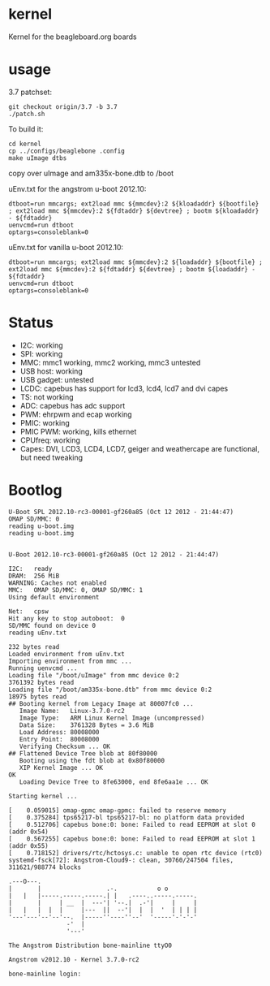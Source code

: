 kernel
======

Kernel for the beagleboard.org boards

usage
======

3.7 patchset:

```
git checkout origin/3.7 -b 3.7
./patch.sh
```

To build it:

```
cd kernel
cp ../configs/beaglebone .config
make uImage dtbs
```

copy over uImage and am335x-bone.dtb to /boot

uEnv.txt for the angstrom u-boot 2012.10:

```devtree=/boot/am335x-bone.dtb
dtboot=run mmcargs; ext2load mmc ${mmcdev}:2 ${kloadaddr} ${bootfile} ; ext2load mmc ${mmcdev}:2 ${fdtaddr} ${devtree} ; bootm ${kloadaddr} - ${fdtaddr}
uenvcmd=run dtboot
optargs=consoleblank=0
```

uEnv.txt for vanilla u-boot 2012.10:

```devtree=/boot/am335x-bone.dtb
dtboot=run mmcargs; ext2load mmc ${mmcdev}:2 ${loadaddr} ${bootfile} ; ext2load mmc ${mmcdev}:2 ${fdtaddr} ${devtree} ; bootm ${loadaddr} - ${fdtaddr}
uenvcmd=run dtboot
optargs=consoleblank=0
```

Status
======

 * I2C: working
 * SPI: working
 * MMC: mmc1 working, mmc2 working, mmc3 untested
 * USB host: working
 * USB gadget: untested
 * LCDC: capebus has support for lcd3, lcd4, lcd7 and dvi capes
 * TS: not working
 * ADC: capebus has adc support
 * PWM: ehrpwm and ecap working
 * PMIC: working
 * PMIC PWM: working, kills ethernet
 * CPUfreq: working
 * Capes: DVI, LCD3, LCD4, LCD7, geiger and weathercape are functional, but need tweaking

Bootlog
======

```
U-Boot SPL 2012.10-rc3-00001-gf260a85 (Oct 12 2012 - 21:44:47)
OMAP SD/MMC: 0
reading u-boot.img
reading u-boot.img


U-Boot 2012.10-rc3-00001-gf260a85 (Oct 12 2012 - 21:44:47)

I2C:   ready
DRAM:  256 MiB
WARNING: Caches not enabled
MMC:   OMAP SD/MMC: 0, OMAP SD/MMC: 1
Using default environment

Net:   cpsw
Hit any key to stop autoboot:  0 
SD/MMC found on device 0
reading uEnv.txt

232 bytes read
Loaded environment from uEnv.txt
Importing environment from mmc ...
Running uenvcmd ...
Loading file "/boot/uImage" from mmc device 0:2
3761392 bytes read
Loading file "/boot/am335x-bone.dtb" from mmc device 0:2
18975 bytes read
## Booting kernel from Legacy Image at 80007fc0 ...
   Image Name:   Linux-3.7.0-rc2
   Image Type:   ARM Linux Kernel Image (uncompressed)
   Data Size:    3761328 Bytes = 3.6 MiB
   Load Address: 80008000
   Entry Point:  80008000
   Verifying Checksum ... OK
## Flattened Device Tree blob at 80f80000
   Booting using the fdt blob at 0x80f80000
   XIP Kernel Image ... OK
OK
   Loading Device Tree to 8fe63000, end 8fe6aa1e ... OK
```

```
Starting kernel ...

[    0.059015] omap-gpmc omap-gpmc: failed to reserve memory
[    0.375284] tps65217-bl tps65217-bl: no platform data provided
[    0.512706] capebus bone:0: bone: Failed to read EEPROM at slot 0 (addr 0x54)
[    0.567255] capebus bone:0: bone: Failed to read EEPROM at slot 1 (addr 0x55)
[    0.718152] drivers/rtc/hctosys.c: unable to open rtc device (rtc0)
systemd-fsck[72]: Angstrom-Cloud9-: clean, 30760/247504 files, 311621/988774 blocks

.---O---.
|       |                  .-.           o o
|   |   |-----.-----.-----.| |   .----..-----.-----.
|       |     | __  |  ---'| '--.|  .-'|     |     |
|   |   |  |  |     |---  ||  --'|  |  |  '  | | | |
'---'---'--'--'--.  |-----''----''--'  '-----'-'-'-'
                -'  |
                '---'

The Angstrom Distribution bone-mainline ttyO0

Angstrom v2012.10 - Kernel 3.7.0-rc2

bone-mainline login:
```

